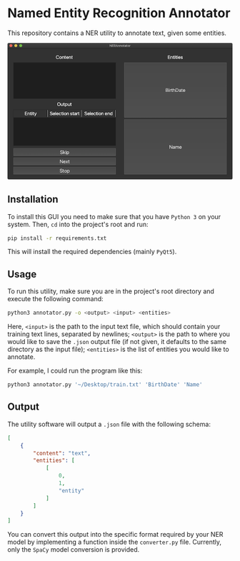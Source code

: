 # Named Entity Recognition Annotator

This repository contains a NER utility to annotate text, given some entities.

![GUI](img/gui.png)

## Installation

To install this GUI you need to make sure that you have `Python 3` on your system.
Then, `cd` into the project's root and run:

```bash
pip install -r requirements.txt
```

This will install the required dependencies (mainly `PyQt5`).

## Usage
To run this utility, make sure you are in the project's root directory and execute the following command:

```bash
python3 annotator.py -o <output> <input> <entities>
```

Here, `<input>` is the path to the input text file, which should contain your training text lines, separated by newlines; `<output>` is the path to where you would like to save the `.json` output file (if not given, it defaults to the same directory as the input file); `<entities>` is the list of entities you would like to annotate.

For example, I could run the program like this:

```bash
python3 annotator.py '~/Desktop/train.txt' 'BirthDate' 'Name'
```

## Output
The utility software will output a `.json` file with the following schema:

```json
[
	{
		"content": "text",
		"entities": [
			[
				0,
				1,
				"entity"
			]
		]
	}
]
```

You can convert this output into the specific format required by your NER model by implementing a function inside the `converter.py` file. Currently, only the `SpaCy` model conversion is provided.  
